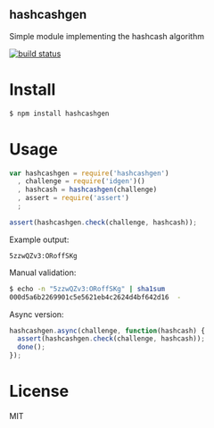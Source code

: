 hashcashgen
-----------

Simple module implementing the hashcash algorithm

[![build status](https://secure.travis-ci.org/carlos8f/node-hashcashgen.png)](http://travis-ci.org/carlos8f/node-hashcashgen)

Install
=======

```bash
$ npm install hashcashgen
```

Usage
=====

```javascript
var hashcashgen = require('hashcashgen')
  , challenge = require('idgen')()
  , hashcash = hashcashgen(challenge)
  , assert = require('assert')
  ;

assert(hashcashgen.check(challenge, hashcash));
```

Example output:

```
5zzwQZv3:ORoffSKg
```

Manual validation:

```bash
$ echo -n "5zzwQZv3:ORoffSKg" | sha1sum
000d5a6b2269901c5e5621eb4c2624d4bf642d16  -
```

Async version:

```javascript
hashcashgen.async(challenge, function(hashcash) {
  assert(hashcashgen.check(challenge, hashcash));
  done();
});
```

License
=======

MIT